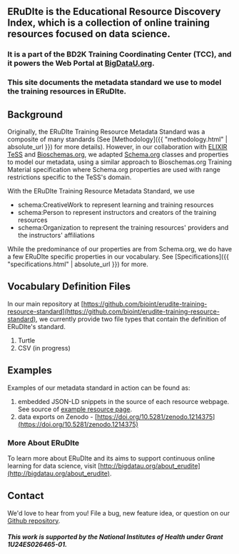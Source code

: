 ## ERuDIte is the Educational Resource Discovery Index, which is a collection of online training resources focused on data science.
### It is a part of the BD2K Training Coordinating Center (TCC), and it powers the Web Portal at [BigDataU.org](https://bigdatau.ini.usc.edu/). 
### This site documents the metadata standard we use to model the training resources in ERuDIte. 

## Background 
Originally, the ERuDIte Training Resource Metadata Standard was a composite of many standards (See [Methodology]({{ "methodology.html" | absolute_url }}) for more details). 
However, in our collaboration with [ELIXIR TeSS](https://tess.elixir-europe.org/) and [Bioschemas.org](http://bioschemas.org/), we adapted [Schema.org](https://schema.org/) classes and properties to model our metadata, 
using a similar approach to Bioschemas.org Training Material specification where Schema.org properties are used with range restrictions
specific to the TeSS's domain. 

With the ERuDIte Training Resource Metadata Standard, we use 
- schema:CreativeWork to represent learning and training resources
- schema:Person to represent instructors and creators of the training resources
- schema:Organization to represent the training resources' providers and the instructors' affiliations 

While the predominance of our properties are from Schema.org, we do have a few ERuDIte specific properties in our vocabulary. See [Specifications]({{ "specifications.html" | absolute_url }}) for more. 

## Vocabulary Definition Files
In our main repository at [https://github.com/bioint/erudite-training-resource-standard](https://github.com/bioint/erudite-training-resource-standard), 
we currently provide two file types that contain the definition of ERuDIte's standard. 
1. Turtle 
2. CSV (in progress)

## Examples
Examples of our metadata standard in action can be found as:
1. embedded JSON-LD snippets in the source of each resource webpage. See source of [example resource page](https://bigdatau.ini.usc.edu/resource/14783120385630643790).
2. data exports on Zenodo - [https://doi.org/10.5281/zenodo.1214375](https://doi.org/10.5281/zenodo.1214375)

### More About ERuDIte
To learn more about ERuDIte and its aims to support continuous online learning for data science, visit [http://bigdatau.org/about_erudite](http://bigdatau.org/about_erudite).

## Contact
We'd love to hear from you! File a bug, new feature idea, or question on our 
[Github repository](https://github.com/bioint/erudite-training-resource-standard).

##### This work is supported by the National Institutes of Health under Grant 1U24ES026465-01.

